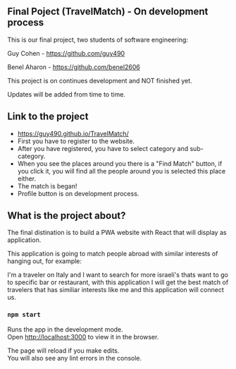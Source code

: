 ## Final Poject (TravelMatch) - On development process

This is our final project, two students of software engineering:

Guy Cohen - https://github.com/guy490

Benel Aharon - https://github.com/benel2606

This project is on continues development and NOT finished yet.

Updates will be added from time to time.

## Link to the project

- https://guy490.github.io/TravelMatch/
- First you have to register to the website.
- After you have registered, you have to select category and sub-category.
- When you see the places around you there is a "Find Match" button, if you click it, you will find all the people around you is selected this place either.
- The match is began!
- Profile button is on development process.

## What is the project about?

The final distination is to build a PWA website with React that will display as application.

This application is going to match people abroad with similar interests of hanging out, for example:

I'm a traveler on Italy and I want to search for more israeli's thats want to go to specific bar or restaurant, with this application I will get the best match of travelers that has similiar interests like me and this application will connect us.

### `npm start`

Runs the app in the development mode.<br />
Open [http://localhost:3000](http://localhost:3000) to view it in the browser.

The page will reload if you make edits.<br />
You will also see any lint errors in the console.
